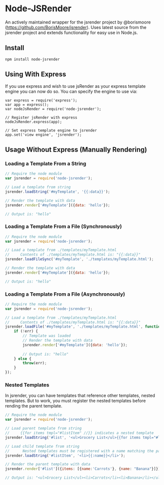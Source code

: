 # Node-JSRender
An actively maintained wrapper for the jsrender project by @borismoore (https://github.com/BorisMoore/jsrender). Uses latest source from the jsrender project and extends functionality for easy use in Node.js.

## Install
	npm install node-jsrender

## Using With Express
If you use express and wish to use jsRender as your express template engine you can now do so.
You can specify the engine to use via:

	var express = require('express');
	var app = express();
	var nodeJsRender = require('node-jsrender');
	
	// Register jsRender with express
	nodeJsRender.express(app);
	
	// Set express template engine to jsrender
	app.set('view engine', 'jsrender');

## Usage Without Express (Manually Rendering)

### Loading a Template From a String
```javascript
// Require the node module
var jsrender = require('node-jsrender');

// Load a template from string
jsrender.loadString('#myTemplate', '{{:data}}');

// Render the template with data
jsrender.render['#myTemplate']({data: 'hello'});

// Output is: "hello"
```

### Loading a Template From a File (Synchronously)
```javascript
// Require the node module
var jsrender = require('node-jsrender');

// Load a template from ./templates/myTemplate.html
//     Contents of ./templates/myTemplate.html is: "{{:data}}"
jsrender.loadFileSync('#myTemplate', './templates/myTemplate.html');

// Render the template with data
jsrender.render['#myTemplate']({data: 'hello'});

// Output is: "hello"
```

### Loading a Template From a File (Asynchronously)
```javascript
// Require the node module
var jsrender = require('node-jsrender');

// Load a template from ./templates/myTemplate.html
//     Contents of ./templates/myTemplate.html is: "{{:data}}"
jsrender.loadFile('#myTemplate', './templates/myTemplate.html', function (err, template) {
	if (!err) {
		// Template was loaded
		// Render the template with data
		jsrender.render['#myTemplate']({data: 'hello'});
		
		// Output is: "hello"
	} else {
		throw(err);
	}
});
```

### Nested Templates

In jsrender, you can have templates that reference other templates, nested templates. But to work, you must register the nested templates before rending the parent template.

```javascript
// Require the node module
var jsrender = require('node-jsrender');

// Load parent template from string
//     {{for items tmpl="#listItem" //}} indicates a nested template
jsrender.loadString('#list', '<ul>Grocery List</ul>{{for items tmpl="#listItem" /}}</ul>');

// Load child template from string
//      Nested templates must be registered with a name matching the parent template before rendering the parent template
jsrender.loadString('#listItem', '<li>{{:name}}</li>');

// Render the parent template with data
jsrender.render['#list']({items: [{name:'Carrots'}, {name: "Banana"}]});

// Output is: "<ul>Grocery List</ul><li>Carrots</li><li>Banana</li></ul>"
```
